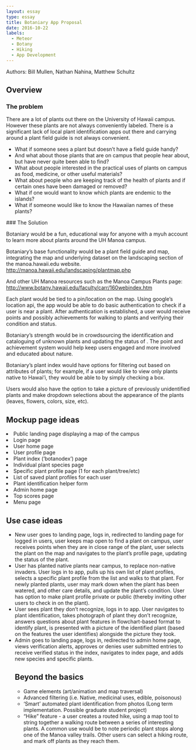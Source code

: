 ```yaml
---
layout: essay
type: essay
title: Botaniary App Proposal
date: 2016-10-22
labels:
  - Meteor
  - Botany
  - Hiking
  - App Development
---
```

Authors: Bill Mullen, Nathan Nahina, Matthew Schultz

## Overview


### The problem

There are a lot of plants out there on the University of Hawaii campus. However these plants are not always conveniently labeled. There is a significant lack of local plant identification apps out there and carrying around a plant field guide is not always convenient.
<ul>
<li>What if someone sees a plant but doesn’t have a field guide handy?</li>
<li>And what about those plants that are on campus that people hear about, but have never quite been able to find?</li>
<li>What about people interested in the practical uses of plants on campus as food, medicine, or other useful materials?</li>
<li>What about people who are keeping track of the health of plants and if certain ones have been damaged or removed?</li>
<li>What if one would want to know which plants are endemic to the islands?</li>
<li>What if someone would like to know the Hawaiian names of these plants?</li>
</ul>
### The Solution

Botaniary would be a fun, educational way for anyone with a myuh account to learn more about plants around the UH Manoa campus.

Botaniary’s base functionality would be a plant field guide and map, integrating the map and underlying dataset on the landscaping section of the manoa.hawaii.edu website. http://manoa.hawaii.edu/landscaping/plantmap.php

And other UH Manoa resources such as the Manoa Campus Plants page:
http://www.botany.hawaii.edu/faculty/carr/160webindex.htm

Each plant would be tied to a pin/location on the map. Using google’s location api, the app would be able to do basic authentication to check if a user is near a plant. After authentication is established, a user would receive points and possibly achievements for walking to plants and verifying their condition and status.

Botaniary’s strength would be in crowdsourcing the identification and cataloguing of unknown plants and updating the status of . The point and achievement system would help keep users engaged and more involved and educated about nature.

Botaniary’s plant index would have options for filtering out based on attributes of plants; for example, if a user would like to view only plants native to Hawai’i, they would be able to by simply checking a box.

Users would also have the option to take a picture of previously unidentified plants and make dropdown selections about the appearance of the plants (leaves, flowers, colors, size, etc).


## Mockup page ideas

<li>Public landing page displaying a map of the campus</li>
<li>Login page</li>
<li>User home page</li>
<li>User profile page</li>
<li>Plant index (‘botanodex’) page</li>
<li>Individual plant species page</li>
<li>Specific plant profile page (1 for each plant/tree/etc)</li>
<li>List of saved plant profiles for each user</li>
<li>Plant identification helper form</li>
<li>Admin home page</li>
<li>Top scores page</li>
<li>Menu page</li>


## Use case ideas
<ul>
<li>New user goes to landing page, logs in, redirected to landing page for logged in users, user keeps map open to find a plant on campus, user receives points when they are in close range of the plant, user selects the plant on the map and navigates to the plant’s profile page, updating the status of the plant.</li>
<li>User has planted native plants near campus, to replace non-native invaders. User logs in to app, pulls up his own list of plant profiles, selects a specific plant profile from the list and walks to that plant. For newly planted plants, user may mark down when the plant has been watered, and other care details, and update the plant’s condition. User has option to make plant profile private or public (thereby inviting other users to check in on the plant).</li>
<li>User sees plant they don’t recognize, logs in to app. User navigates to plant identification, takes photograph of plant they don’t recognize, answers questions about plant features in flowchart-based format to identify plant, is presented with a picture of the identified plant (based on the features the user identifies) alongside the picture they took.</li>
<li>Admin goes to landing page, logs in, redirected to admin home page, views verification alerts, approves or denies user submitted entries to receive verified status in the index, navigates to index page, and adds new species and specific plants.</li>


## Beyond the basics
<ul>
<li>Game elements (art/animation and map traversal)</li>
<li>Advanced filtering (i.e. Native, medicinal uses, edible, poisonous)</li>
<li>‘Smart’ automated plant identification from photos (Long term implementation. Possible graduate student project)</li>
<li>“Hike” feature - a user creates a routed hike, using a map tool to string together a walking route between a series of interesting plants. A common use would be to note periodic plant stops along one of the Manoa valley trails. Other users can select a hiking route, and mark off plants as they reach them.</li>
